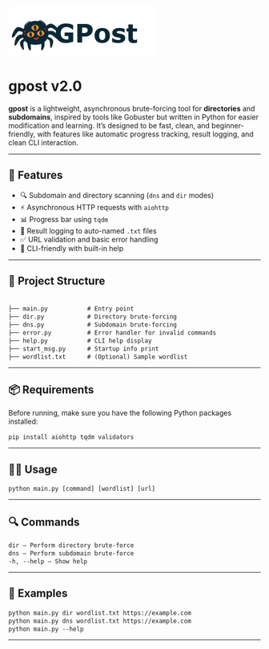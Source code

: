 ![logo.png](https://raw.githubusercontent.com/HALO444/gpost2.0/refs/heads/main/logo.png)

# gpost v2.0

**gpost** is a lightweight, asynchronous brute-forcing tool for **directories** and **subdomains**, inspired by tools like Gobuster but written in Python for easier modification and learning. It’s designed to be fast, clean, and beginner-friendly, with features like automatic progress tracking, result logging, and clean CLI interaction.

---

## 🚀 Features

- 🔍 Subdomain and directory scanning (`dns` and `dir` modes)
- ⚡ Asynchronous HTTP requests with `aiohttp`
- 📊 Progress bar using `tqdm`
- 🧾 Result logging to auto-named `.txt` files
- ✅ URL validation and basic error handling
- 🎯 CLI-friendly with built-in help

---

## 📂 Project Structure

```text

├── main.py           # Entry point
├── dir.py            # Directory brute-forcing
├── dns.py            # Subdomain brute-forcing
├── error.py          # Error handler for invalid commands
├── help.py           # CLI help display
├── start_msg.py      # Startup info print
├── wordlist.txt      # (Optional) Sample wordlist
```
---
## 📦 Requirements

Before running, make sure you have the following Python packages installed:

```text
pip install aiohttp tqdm validators
```
---
## 🧑‍💻 Usage

```text
python main.py [command] [wordlist] [url]
```
---
## 🔍 Commands

```text
dir – Perform directory brute-force
dns – Perform subdomain brute-force
-h, --help – Show help
```
---
## 📌 Examples

```text
python main.py dir wordlist.txt https://example.com
python main.py dns wordlist.txt https://example.com
python main.py --help
```
---



